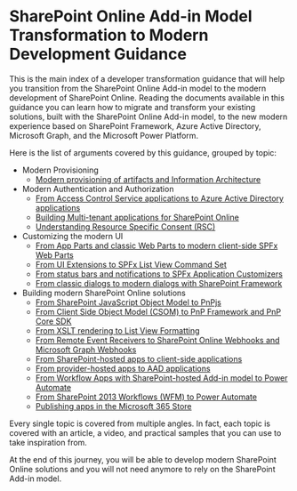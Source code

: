 # SharePoint Online Add-in Model Transformation to Modern Development Guidance
This is the main index of a developer transformation guidance that will help you transition from the SharePoint Online Add-in model to the modern development of SharePoint Online.
Reading the documents available in this guidance you can learn how to migrate and transform your existing solutions, built with the SharePoint Online Add-in model, to the new modern experience based on SharePoint Framework, Azure Active Directory, Microsoft Graph, and the Microsoft Power Platform.

Here is the list of arguments covered by this guidance, grouped by topic:

- Modern Provisioning
    - [Modern provisioning of artifacts and Information Architecture](./Modern-Provisioning.md)
- Modern Authentication and Authorization
    * [From Access Control Service applications to Azure Active Directory applications](./From-ACS-to-AAD-apps.md)
    - [Building Multi-tenant applications for SharePoint Online](./Multi-tenant-applications.md)
    - [Understanding Resource Specific Consent (RSC)](./Understanding-RSC-for-MSGraph-and-SharePoint-Online.md)
- Customizing the modern UI
    * [From App Parts and classic Web Parts to modern client-side SPFx Web Parts](./From-App-Parts-to-Modern-Web-Parts.md)
    * [From UI Extensions to SPFx List View Command Set](./From-UI-Extensions-to-ListView-Command-Sets.md)
    * [From status bars and notifications to SPFx Application Customizers](./From-Notifications-to-Application-Customizers.md)
    * [From classic dialogs to modern dialogs with SharePoint Framework](./From-classic-Dialogs-to-modern-Dialogs.md)
- Building modern SharePoint Online solutions
    - [From SharePoint JavaScript Object Model to PnPjs](./From-JSOM-to-PnPjs.md)
    - [From Client Side Object Model (CSOM) to PnP Framework and PnP Core SDK](./From-CSOM-to-PnP-Libraries.md)
    - [From XSLT rendering to List View Formatting](./From-XSLT-to-List-View-Formatting.md)
    * [From Remote Event Receivers to SharePoint Online Webhooks and Microsoft Graph Webhooks](./From-Remote-Event-Receivers-to-Webhooks.md)
    - [From SharePoint-hosted apps to client-side applications](./From-SharePoint-Hosted-to-Client-Side.md)
    - [From provider-hosted apps to AAD applications](./From-Provider-Hosted-to-AAD-applications.md)
    - [From Workflow Apps with SharePoint-hosted Add-in model to Power Automate](./From-Workflow-Apps-to-Power-Automate.md)
    - [From SharePoint 2013 Workflows (WFM) to Power Automate](./From-WFM-to-Power-Automate.md)
    - [Publishing apps in the Microsoft 365 Store](./Publishing-apps-on-the-Microsoft-365-Store.md)

Every single topic is covered from multiple angles. In fact, each topic is covered with an article, a video, and practical samples that you can use to take inspiration from.

At the end of this journey, you will be able to develop modern SharePoint Online solutions and you will not need anymore to rely on the SharePoint Add-in model.

